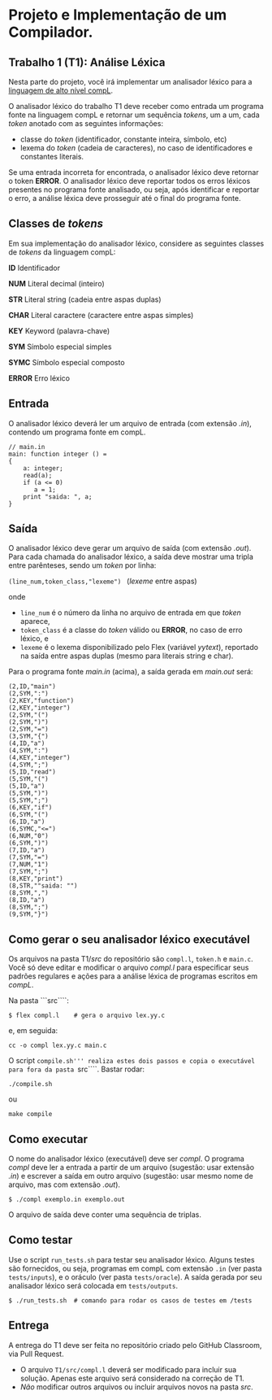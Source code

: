 # Projeto e Implementação de um Compilador.


## Trabalho 1 (T1): Análise Léxica

Nesta parte do projeto, você irá implementar um analisador léxico
para a [linguagem de alto nível compL](../compL/MANUAL.md).

O analisador léxico do trabalho T1 deve receber como entrada
um programa fonte na linguagem compL e retornar um sequência _tokens_,
um a um, cada _token_ anotado com as seguintes informações:
- classe do _token_ (identificador, constante inteira, símbolo, etc)
- lexema do _token_ (cadeia de caracteres),
no caso de identificadores e constantes literais.

Se uma entrada incorreta for encontrada, o analisador léxico
deve retornar o token __ERROR__.
O analisador léxico deve reportar todos os erros léxicos presentes
no programa fonte analisado, ou seja, após identificar e reportar o erro,
a análise léxica deve prosseguir até o final do programa fonte.

## Classes de _tokens_

Em sua implementação do analisador léxico, considere as seguintes classes de _tokens_ da linguagem compL:

__ID__     Identificador

__NUM__    Literal decimal (inteiro)

__STR__    Literal string  (cadeia entre aspas duplas)

__CHAR__   Literal caractere  (caractere entre aspas simples)

__KEY__    Keyword (palavra-chave)

__SYM__    Símbolo especial simples

__SYMC__   Símbolo especial composto

__ERROR__  Erro léxico

## Entrada

O analisador léxico deverá ler um arquivo de entrada (com extensão _.in_),
contendo um programa fonte em compL.

```
// main.in
main: function integer () =
{
    a: integer;
    read(a);
    if (a <= 0)
       a = 1;
    print "saida: ", a;
}
```

## Saída 

O analisador léxico deve gerar um arquivo de saída (com extensão _.out_).
Para cada chamada do analisador léxico, a saída deve mostrar
uma tripla entre parênteses, sendo um _token_ por linha:

```(line_num,token_class,"lexeme") ``` (_lexeme_ entre aspas)

onde 
- ```line_num``` é o número da linha no arquivo de entrada
em que  _token_ aparece,
-  ```token_class``` é a classe do _token_ válido ou __ERROR__, no caso de erro léxico, e
- ```lexeme``` é o lexema disponibilizado pelo Flex (variável _yytext_),
reportado na saída entre aspas duplas (mesmo para literais string e char).

Para o programa fonte _main.in_ (acima),
a saída gerada em _main.out_ será:

```
(2,ID,"main")
(2,SYM,":")
(2,KEY,"function")
(2,KEY,"integer")
(2,SYM,"(")
(2,SYM,")")
(2,SYM,"=")
(3,SYM,"{")
(4,ID,"a")
(4,SYM,":")
(4,KEY,"integer")
(4,SYM,";")
(5,ID,"read")
(5,SYM,"(")
(5,ID,"a")
(5,SYM,")")
(5,SYM,";")
(6,KEY,"if")
(6,SYM,"(")
(6,ID,"a")
(6,SYMC,"<=")
(6,NUM,"0")
(6,SYM,")")
(7,ID,"a")
(7,SYM,"=")
(7,NUM,"1")
(7,SYM,";")
(8,KEY,"print")
(8,STR,""saida: "")
(8,SYM,",")
(8,ID,"a")
(8,SYM,";")
(9,SYM,"}")
```

## Como gerar o seu analisador léxico executável

Os arquivos na pasta T1/_src_ do repositório são
```compl.l```, ```token.h``` e ```main.c```.
Você só deve editar e modificar o arquivo _compl.l_
para especificar seus padrões regulares e ações para
a análise léxica de programas escritos em _compL_.

Na pasta ```src````:
```
$ flex compl.l    # gera o arquivo lex.yy.c
```
e, em seguida:

```
cc -o compl lex.yy.c main.c
```

O script ```compile.sh''' realiza estes dois passos e copia o executável
para fora da pasta ```src````. Bastar rodar:
```
./compile.sh
```
ou
```
make compile
```

## Como executar

O nome do analisador léxico (executável) deve ser _compl_.
O programa _compl_ deve ler a entrada a partir de um arquivo
(sugestão: usar extensão _.in_) 
e escrever a saída em outro arquivo 
(sugestão: usar mesmo nome de arquivo, mas com extensão _.out_).


```
$ ./compl exemplo.in exemplo.out
```

O arquivo de saída deve conter uma sequência de triplas.

## Como testar

Use o script ```run_tests.sh``` para testar seu analisador léxico.
Alguns testes são fornecidos, ou seja, programas em compL com extensão ```.in``` 
(ver pasta ```tests/inputs```), e o oráculo (ver pasta ```tests/oracle```).
A saída gerada por seu analisador léxico será colocada em ```tests/outputs```.

```
$ ./run_tests.sh  # comando para rodar os casos de testes em /tests
```

## Entrega

A entrega do T1 deve ser feita no repositório 
criado pelo GitHub Classroom, via Pull Request.

- O arquivo ```T1/src/compl.l``` deverá ser modificado para incluir sua solução. Apenas este arquivo será considerado na correção de T1.
- _Não_ modificar outros arquivos ou incluir arquivos novos na pasta _src_.

